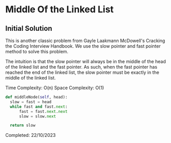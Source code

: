 # Middle Of the Linked List

## Initial Solution

This is another classic problem from Gayle Laakmann McDowell's Cracking the Coding Interview Handbook. We use the slow pointer and fast pointer method to solve this problem.

The intuition is that the slow pointer will always be in the middle of the head of the linked list and the fast pointer. As such, when the fast pointer has reached the end of the linked list, the slow pointer must be exactly in the middle of the linked list.

Time Complexity: O(n)
Space Complexity: O(1)

```python
def middleNode(self, head):
  slow = fast = head
  while fast and fast.next:
      fast = fast.next.next
      slow = slow.next

  return slow
```

Completed: 22/10/2023
